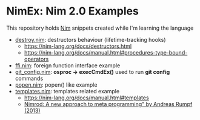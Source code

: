 # NimEx: Nim 2.0 Examples

This repository holds [Nim](https://nim-lang.org/) snippets created while I'm learning the language

- [destroy.nim](https://github.com/sfmunoz/nimex/blob/main/destroy.nim): destructors behaviour (lifetime-tracking hooks)
  - https://nim-lang.org/docs/destructors.html
  - https://nim-lang.org/docs/manual.html#procedures-type-bound-operators
- [ffi.nim](https://github.com/sfmunoz/nimex/blob/main/ffi.nim): foreign function interface example
- [git_config.nim](https://github.com/sfmunoz/nimex/blob/main/git_config.nim): **osproc → execCmdEx()** used to run **git config** commands
- [popen.nim](https://github.com/sfmunoz/nimex/blob/main/popen.nim): popen() like example
- [templates.nim](https://github.com/sfmunoz/nimex/blob/main/templates.nim): templates related example
  - https://nim-lang.org/docs/manual.html#templates
  - [Nimrod: A new approach to meta programming" by Andreas Rumpf (2013)](https://www.youtube.com/watch?v=TPPVfgJvdNo)
